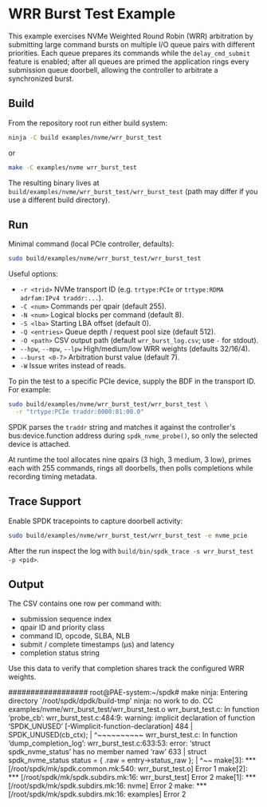 # WRR Burst Test Example

This example exercises NVMe Weighted Round Robin (WRR) arbitration by submitting large command bursts on multiple I/O queue pairs with different priorities. Each queue prepares its commands while the `delay_cmd_submit` feature is enabled; after all queues are primed the application rings every submission queue doorbell, allowing the controller to arbitrate a synchronized burst.

## Build

From the repository root run either build system:

```bash
ninja -C build examples/nvme/wrr_burst_test
```

or

```bash
make -C examples/nvme wrr_burst_test
```

The resulting binary lives at `build/examples/nvme/wrr_burst_test/wrr_burst_test` (path may differ if you use a different build directory).

## Run

Minimal command (local PCIe controller, defaults):

```bash
sudo build/examples/nvme/wrr_burst_test/wrr_burst_test
```

Useful options:

- `-r <trid>` NVMe transport ID (e.g. `trtype:PCIe` or `trtype:RDMA adrfam:IPv4 traddr:...`).
- `-C <num>` Commands per qpair (default 255).
- `-N <num>` Logical blocks per command (default 8).
- `-S <lba>` Starting LBA offset (default 0).
- `-Q <entries>` Queue depth / request pool size (default 512).
- `-O <path>` CSV output path (default `wrr_burst_log.csv`; use `-` for stdout).
- `--hpw`, `--mpw`, `--lpw` High/medium/low WRR weights (defaults 32/16/4).
- `--burst <0-7>` Arbitration burst value (default 7).
- `-W` Issue writes instead of reads.

To pin the test to a specific PCIe device, supply the BDF in the transport ID. For example:

```bash
sudo build/examples/nvme/wrr_burst_test/wrr_burst_test \
  -r "trtype:PCIe traddr:0000:81:00.0"
```

SPDK parses the `traddr` string and matches it against the controller's bus:device.function address during `spdk_nvme_probe()`, so only the selected device is attached.

At runtime the tool allocates nine qpairs (3 high, 3 medium, 3 low), primes each with 255 commands, rings all doorbells, then polls completions while recording timing metadata.

## Trace Support

Enable SPDK tracepoints to capture doorbell activity:

```bash
sudo build/examples/nvme/wrr_burst_test/wrr_burst_test -e nvme_pcie
```

After the run inspect the log with `build/bin/spdk_trace -s wrr_burst_test -p <pid>`.

## Output

The CSV contains one row per command with:

- submission sequence index
- qpair ID and priority class
- command ID, opcode, SLBA, NLB
- submit / complete timestamps (µs) and latency
- completion status string

Use this data to verify that completion shares track the configured WRR weights.

##################
root@PAE-system:~/spdk# make
ninja: Entering directory `/root/spdk/dpdk/build-tmp'
ninja: no work to do.
  CC examples/nvme/wrr_burst_test/wrr_burst_test.o
wrr_burst_test.c: In function ‘probe_cb’:
wrr_burst_test.c:484:9: warning: implicit declaration of function ‘SPDK_UNUSED’ [-Wimplicit-function-declaration]
  484 |         SPDK_UNUSED(cb_ctx);
      |         ^~~~~~~~~~~
wrr_burst_test.c: In function ‘dump_completion_log’:
wrr_burst_test.c:633:53: error: ‘struct spdk_nvme_status’ has no member named ‘raw’
  633 |                 struct spdk_nvme_status status = { .raw = entry->status_raw };
      |                                                     ^~~
make[3]: *** [/root/spdk/mk/spdk.common.mk:540: wrr_burst_test.o] Error 1
make[2]: *** [/root/spdk/mk/spdk.subdirs.mk:16: wrr_burst_test] Error 2
make[1]: *** [/root/spdk/mk/spdk.subdirs.mk:16: nvme] Error 2
make: *** [/root/spdk/mk/spdk.subdirs.mk:16: examples] Error 2